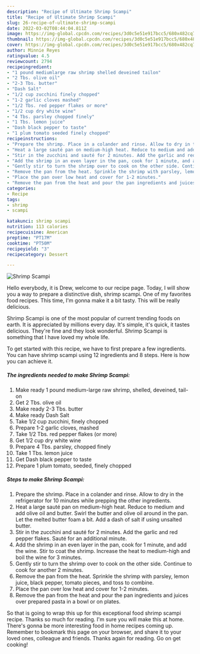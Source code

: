 ```yaml
---
description: "Recipe of Ultimate Shrimp Scampi"
title: "Recipe of Ultimate Shrimp Scampi"
slug: 26-recipe-of-ultimate-shrimp-scampi
date: 2022-03-02T08:44:04.811Z
image: https://img-global.cpcdn.com/recipes/3d0c5e51e917bcc5/680x482cq70/shrimp-scampi-recipe-main-photo.jpg
thumbnail: https://img-global.cpcdn.com/recipes/3d0c5e51e917bcc5/680x482cq70/shrimp-scampi-recipe-main-photo.jpg
cover: https://img-global.cpcdn.com/recipes/3d0c5e51e917bcc5/680x482cq70/shrimp-scampi-recipe-main-photo.jpg
author: Minnie Reyes
ratingvalue: 4.5
reviewcount: 2794
recipeingredient:
- "1 pound mediumlarge raw shrimp shelled deveined tailon"
- "2 Tbs. olive oil"
- "2-3 Tbs. butter"
- "Dash Salt"
- "1/2 cup zucchini finely chopped"
- "1-2 garlic cloves mashed"
- "1/2 Tbs. red pepper flakes or more"
- "1/2 cup dry white wine"
- "4 Tbs. parsley chopped finely"
- "1 Tbs. lemon juice"
- "Dash black pepper to taste"
- "1 plum tomato seeded finely chopped"
recipeinstructions:
- "Prepare the shrimp. Place in a colander and rinse. Allow to dry in the refrigerator for 10 minutes while prepping the other ingredients."
- "Heat a large sauté pan on medium-high heat. Reduce to medium and add olive oil and butter. Swirl the butter and olive oil around in the pan. Let the melted butter foam a bit. Add a dash of salt if using unsalted butter."
- "Stir in the zucchini and sauté for 2 minutes. Add the garlic and red pepper flakes. Sauté for an additional minute."
- "Add the shrimp in an even layer in the pan, cook for 1 minute, and add the wine. Stir to coat the shrimp. Increase the heat to medium-high and boil the wine for 3 minutes."
- "Gently stir to turn the shrimp over to cook on the other side. Continue to cook for another 2 minutes."
- "Remove the pan from the heat. Sprinkle the shrimp with parsley, lemon juice, black pepper, tomato pieces, and toss to combine."
- "Place the pan over low heat and cover for 1-2 minutes."
- "Remove the pan from the heat and pour the pan ingredients and juices over prepared pasta in a bowl or on plates."
categories:
- Recipe
tags:
- shrimp
- scampi

katakunci: shrimp scampi 
nutrition: 113 calories
recipecuisine: American
preptime: "PT17M"
cooktime: "PT50M"
recipeyield: "3"
recipecategory: Dessert

---
```



![Shrimp Scampi](https://img-global.cpcdn.com/recipes/3d0c5e51e917bcc5/680x482cq70/shrimp-scampi-recipe-main-photo.jpg)

Hello everybody, it is Drew, welcome to our recipe page. Today, I will show you a way to prepare a distinctive dish, shrimp scampi. One of my favorites food recipes. This time, I'm gonna make it a bit tasty. This will be really delicious.



Shrimp Scampi is one of the most popular of current trending foods on earth. It is appreciated by millions every day. It's simple, it's quick, it tastes delicious. They're fine and they look wonderful. Shrimp Scampi is something that I have loved my whole life.


To get started with this recipe, we have to first prepare a few ingredients. You can have shrimp scampi using 12 ingredients and 8 steps. Here is how you can achieve it.

<!--inarticleads1-->

##### The ingredients needed to make Shrimp Scampi:

1. Make ready 1 pound medium-large raw shrimp, shelled, deveined, tail-on
1. Get 2 Tbs. olive oil
1. Make ready 2-3 Tbs. butter
1. Make ready Dash Salt
1. Take 1/2 cup zucchini, finely chopped
1. Prepare 1-2 garlic cloves, mashed
1. Take 1/2 Tbs. red pepper flakes (or more)
1. Get 1/2 cup dry white wine
1. Prepare 4 Tbs. parsley, chopped finely
1. Take 1 Tbs. lemon juice
1. Get Dash black pepper to taste
1. Prepare 1 plum tomato, seeded, finely chopped




<!--inarticleads2-->

##### Steps to make Shrimp Scampi:

1. Prepare the shrimp. Place in a colander and rinse. Allow to dry in the refrigerator for 10 minutes while prepping the other ingredients.
1. Heat a large sauté pan on medium-high heat. Reduce to medium and add olive oil and butter. Swirl the butter and olive oil around in the pan. Let the melted butter foam a bit. Add a dash of salt if using unsalted butter.
1. Stir in the zucchini and sauté for 2 minutes. Add the garlic and red pepper flakes. Sauté for an additional minute.
1. Add the shrimp in an even layer in the pan, cook for 1 minute, and add the wine. Stir to coat the shrimp. Increase the heat to medium-high and boil the wine for 3 minutes.
1. Gently stir to turn the shrimp over to cook on the other side. Continue to cook for another 2 minutes.
1. Remove the pan from the heat. Sprinkle the shrimp with parsley, lemon juice, black pepper, tomato pieces, and toss to combine.
1. Place the pan over low heat and cover for 1-2 minutes.
1. Remove the pan from the heat and pour the pan ingredients and juices over prepared pasta in a bowl or on plates.




So that is going to wrap this up for this exceptional food shrimp scampi recipe. Thanks so much for reading. I'm sure you will make this at home. There's gonna be more interesting food in home recipes coming up. Remember to bookmark this page on your browser, and share it to your loved ones, colleague and friends. Thanks again for reading. Go on get cooking!
